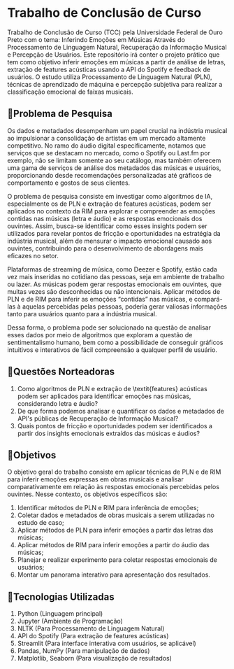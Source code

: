 # Trabalho de Conclusão de Curso
Trabalho de Conclusão de Curso (TCC) pela Universidade Federal de Ouro Preto com o tema: Inferindo Emoções em Músicas Através do Processamento de Linguagem Natural, Recuperação da Informação Musical e Percepção de Usuários. Este repositório irá conter o projeto prático que tem como objetivo inferir emoções em músicas a partir de análise de letras, extração de features acústicas usando a API do Spotify e feedback de usuários. O estudo utiliza Processamento de Linguagem Natural (PLN), técnicas de aprendizado de máquina e percepção subjetiva para realizar a classificação emocional de faixas musicais.

## 📌Problema de Pesquisa
Os dados e metadados desempenham um papel crucial na indústria musical ao impulsionar a consolidação de artistas em um mercado altamente competitivo. No ramo do áudio digital especificamente, notamos que serviços que se destacam no mercado, como o Spotify ou Last.fm por exemplo, não se limitam somente ao seu catálogo, mas também oferecem uma gama de serviços de análise dos metadados das músicas e usuários, proporcionando desde recomendações personalizadas até gráficos de comportamento e gostos de seus clientes.

O problema de pesquisa consiste em investigar como algoritmos de IA, especialmente os de PLN e extração de features acústicas, podem ser aplicados no contexto da RIM para explorar e compreender as emoções contidas nas músicas (letra e áudio) e as respostas emocionais dos ouvintes. Assim, busca-se identificar como esses insights podem ser utilizados para revelar pontos de fricção e oportunidades na estratégia da indústria musical, além de mensurar o impacto emocional causado aos ouvintes, contribuindo para o desenvolvimento de abordagens mais eficazes no setor.

Plataformas de streaming de música, como Deezer e Spotify, estão cada vez mais inseridas no cotidiano das pessoas, seja em ambiente de trabalho ou lazer. As músicas podem gerar respostas emocionais em ouvintes, que muitas vezes são desconhecidas ou não intencionais. Aplicar métodos de PLN e de RIM para inferir as emoções “contidas” nas músicas, e compará-las à aquelas percebidas pelas pessoas, poderia gerar valiosas informações tanto para usuários quanto para a indústria musical.

Dessa forma, o problema pode ser solucionado na questão de analisar esses dados por meio de algoritmos que exploram a questão de sentimentalismo humano, bem como a possibilidade de conseguir gráficos intuitivos e interativos de fácil compreensão a qualquer perfil de usuário.

## 📌Questões Norteadoras
1. Como algoritmos de PLN e extração de \textit{features} acústicas podem ser aplicados para identificar emoções nas músicas, considerando letra e áudio?
2. De que forma podemos analisar e quantificar os dados e metadados de API's públicas de Recuperação de Informação Musical?
3. Quais pontos de fricção e oportunidades podem ser identificados a partir dos insights emocionais extraídos das músicas e áudios?

## 📌Objetivos
O objetivo geral do trabalho consiste em aplicar técnicas de PLN e de RIM para inferir emoções expressas em obras musicais e analisar comparativamente em relação às respostas emocionais percebidas pelos ouvintes. Nesse contexto, os objetivos específicos são:

1. Identificar métodos de PLN e RIM para inferência de emoções;
2. Coletar dados e metadados de obras musicais a serem utilizadas no estudo de caso;
3. Aplicar métodos de PLN para inferir emoções a partir das letras das músicas;
4. Aplicar métodos de RIM para inferir emoções a partir do áudio das músicas;
5. Planejar e realizar experimento para coletar respostas emocionais de usuários;
6. Montar um panorama interativo para apresentação dos resultados.

## 📌Tecnologias Utilizadas
1. Python (Linguagem principal)
2. Jupyter (Ambiente de Programação)
3. NLTK (Para Processamento de Linguagem Natural)
4. API do Spotify (Para extração de features acústicas)
5. Streamlit (Para interface interativa com usuários, se aplicável)
6. Pandas, NumPy (Para manipulação de dados)
7. Matplotlib, Seaborn (Para visualização de resultados)
